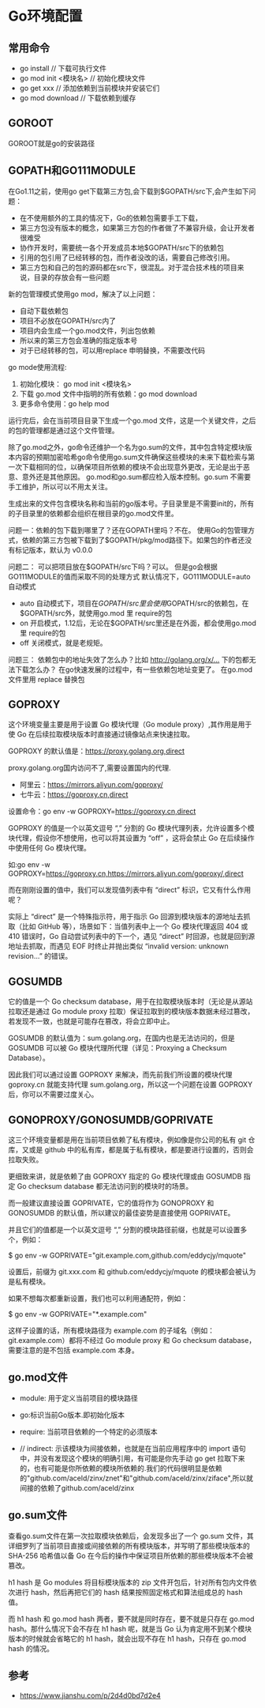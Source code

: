 # Go环境配置

## 常用命令

- go install // 下载可执行文件
- go mod init <模块名> // 初始化模块文件
- go get xxx // 添加依赖到当前模块并安装它们
- go mod download // 下载依赖到缓存

## GOROOT

GOROOT就是go的安装路径

## GOPATH和GO111MODULE

在Go1.11之前，使用go get下载第三方包,会下载到$GOPATH/src下,会产生如下问题：

- 在不使用额外的工具的情况下，Go的依赖包需要手工下载，
- 第三方包没有版本的概念，如果第三方包的作者做了不兼容升级，会让开发者很难受
- 协作开发时，需要统一各个开发成员本地$GOPATH/src下的依赖包
- 引用的包引用了已经转移的包，而作者没改的话，需要自己修改引用。
- 第三方包和自己的包的源码都在src下，很混乱。对于混合技术栈的项目来说，目录的存放会有一些问题

新的包管理模式使用go mod，解决了以上问题：

- 自动下载依赖包
- 项目不必放在GOPATH/src内了
- 项目内会生成一个go.mod文件，列出包依赖
- 所以来的第三方包会准确的指定版本号
- 对于已经转移的包，可以用replace 申明替换，不需要改代码

go mode使用流程:

1. 初始化模块： go mod init <模块名>
2. 下载 go.mod 文件中指明的所有依赖：go mod download
3. 更多命令使用：go help mod

运行完后，会在当前项目目录下生成一个go.mod 文件，这是一个关键文件，之后的包的管理都是通过这个文件管理。

除了go.mod之外，go命令还维护一个名为go.sum的文件，其中包含特定模块版本内容的预期加密哈希go命令使用go.sum文件确保这些模块的未来下载检索与第一次下载相同的位，以确保项目所依赖的模块不会出现意外更改，无论是出于恶意、意外还是其他原因。 go.mod和go.sum都应检入版本控制。go.sum 不需要手工维护，所以可以不用太关注。

生成出来的文件包含模块名称和当前的go版本号。子目录里是不需要init的，所有的子目录里的依赖都会组织在根目录的go.mod文件里。

问题一：依赖的包下载到哪里了？还在GOPATH里吗？不在。
使用Go的包管理方式，依赖的第三方包被下载到了$GOPATH/pkg/mod路径下。如果包的作者还没有标记版本，默认为 v0.0.0

问题二： 可以把项目放在$GOPATH/src下吗？可以。
但是go会根据GO111MODULE的值而采取不同的处理方式
默认情况下，GO111MODULE=auto 自动模式

- auto 自动模式下，项目在$GOPATH/src里会使用$GOPATH/src的依赖包，在$GOPATH/src外，就使用go.mod 里 require的包
- on 开启模式，1.12后，无论在$GOPATH/src里还是在外面，都会使用go.mod 里 require的包
- off 关闭模式，就是老规矩。

问题三： 依赖包中的地址失效了怎么办？比如 http://golang.org/x/… 下的包都无法下载怎么办？
在go快速发展的过程中，有一些依赖包地址变更了。
在go.mod文件里用 replace 替换包

## GOPROXY

这个环境变量主要是用于设置 Go 模块代理（Go module proxy）,其作用是用于使 Go 在后续拉取模块版本时直接通过镜像站点来快速拉取。

GOPROXY 的默认值是：https://proxy.golang.org,direct

proxy.golang.org国内访问不了,需要设置国内的代理.

- 阿里云：https://mirrors.aliyun.com/goproxy/
- 七牛云：https://goproxy.cn,direct

设置命令：go env -w GOPROXY=https://goproxy.cn,direct

GOPROXY 的值是一个以英文逗号 “,” 分割的 Go 模块代理列表，允许设置多个模块代理，假设你不想使用，也可以将其设置为 “off” ，这将会禁止 Go 在后续操作中使用任何 Go 模块代理。

如:go env -w GOPROXY=https://goproxy.cn,https://mirrors.aliyun.com/goproxy/,direct

而在刚刚设置的值中，我们可以发现值列表中有 “direct” 标识，它又有什么作用呢？

实际上 “direct” 是一个特殊指示符，用于指示 Go 回源到模块版本的源地址去抓取（比如 GitHub 等），场景如下：当值列表中上一个 Go 模块代理返回 404 或 410 错误时，Go 自动尝试列表中的下一个，遇见 “direct” 时回源，也就是回到源地址去抓取，而遇见 EOF 时终止并抛出类似 “invalid version: unknown revision...” 的错误。

## GOSUMDB

它的值是一个 Go checksum database，用于在拉取模块版本时（无论是从源站拉取还是通过 Go module proxy 拉取）保证拉取到的模块版本数据未经过篡改，若发现不一致，也就是可能存在篡改，将会立即中止。

GOSUMDB 的默认值为：sum.golang.org，在国内也是无法访问的，但是 GOSUMDB 可以被 Go 模块代理所代理（详见：Proxying a Checksum Database）。

因此我们可以通过设置 GOPROXY 来解决，而先前我们所设置的模块代理 goproxy.cn 就能支持代理 sum.golang.org，所以这一个问题在设置 GOPROXY 后，你可以不需要过度关心。

## GONOPROXY/GONOSUMDB/GOPRIVATE

这三个环境变量都是用在当前项目依赖了私有模块，例如像是你公司的私有 git 仓库，又或是 github 中的私有库，都是属于私有模块，都是要进行设置的，否则会拉取失败。

更细致来讲，就是依赖了由 GOPROXY 指定的 Go 模块代理或由 GOSUMDB 指定 Go checksum database 都无法访问到的模块时的场景。

而一般建议直接设置 GOPRIVATE，它的值将作为 GONOPROXY 和 GONOSUMDB 的默认值，所以建议的最佳姿势是直接使用 GOPRIVATE。

并且它们的值都是一个以英文逗号 “,” 分割的模块路径前缀，也就是可以设置多个，例如：

$ go env -w GOPRIVATE="git.example.com,github.com/eddycjy/mquote"

设置后，前缀为 git.xxx.com 和 github.com/eddycjy/mquote 的模块都会被认为是私有模块。

如果不想每次都重新设置，我们也可以利用通配符，例如：

$ go env -w GOPRIVATE="*.example.com"

这样子设置的话，所有模块路径为 example.com 的子域名（例如：git.example.com）都将不经过 Go module proxy 和 Go checksum database，需要注意的是不包括 example.com 本身。

## go.mod文件

- module: 用于定义当前项目的模块路径
- go:标识当前Go版本.即初始化版本
- require: 当前项目依赖的一个特定的必须版本

- // indirect: 示该模块为间接依赖，也就是在当前应用程序中的 import 语句中，并没有发现这个模块的明确引用，有可能是你先手动 go get 拉取下来的，也有可能是你所依赖的模块所依赖的.我们的代码很明显是依赖的"github.com/aceld/zinx/znet"和"github.com/aceld/zinx/ziface",所以就间接的依赖了github.com/aceld/zinx

## go.sum文件

查看go.sum文件在第一次拉取模块依赖后，会发现多出了一个 go.sum 文件，其详细罗列了当前项目直接或间接依赖的所有模块版本，并写明了那些模块版本的 SHA-256 哈希值以备 Go 在今后的操作中保证项目所依赖的那些模块版本不会被篡改。

h1 hash 是 Go modules 将目标模块版本的 zip 文件开包后，针对所有包内文件依次进行 hash，然后再把它们的 hash 结果按照固定格式和算法组成总的 hash 值。

而 h1 hash 和 go.mod hash 两者，要不就是同时存在，要不就是只存在 go.mod hash。那什么情况下会不存在 h1 hash 呢，就是当 Go 认为肯定用不到某个模块版本的时候就会省略它的 h1 hash，就会出现不存在 h1 hash，只存在 go.mod hash 的情况。


## 参考
- https://www.jianshu.com/p/2d4d0bd7d2e4